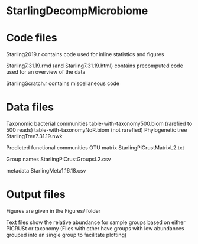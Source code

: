 # StarlingDecompMicrobiome
# Code files
Starling2019.r contains code used for inline statistics and figures

Starling7.31.19.rmd (and Starling7.31.19.html) contains precomputed code used for an overview of the data

StarlingScratch.r contains miscellaneous code 

# Data files 
Taxonomic bacterial communities
table-with-taxonomy500.biom  (rarefied to 500 reads)
table-with-taxonomyNoR.biom (not rarefied)
Phylogenetic tree StarlingTree7.31.19.nwk


Predicted functional communities
OTU matrix StarlingPiCrustMatrixL2.txt

Group names StarlingPiCrustGroupsL2.csv

metadata  StarlingMeta1.16.18.csv

# Output files
Figures are given in the Figures/ folder

Text files show the relative abundance for sample groups based on either PICRUSt or taxonomy (Files with  other have groups with low abundances grouped into an single group to facilitate plotting)
